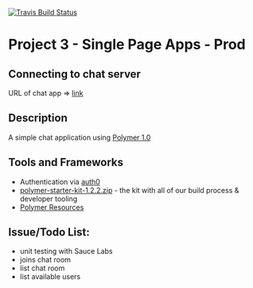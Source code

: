 [![Travis Build Status](https://img.shields.io/travis/weejh/project3-spa-production.svg)](https://travis-ci.org/weejh/project3-spa-production)

# Project 3 - Single Page Apps - Prod

## Connecting to chat server
URL of chat app => [link](https://spachatapp-prod.herokuapp.com/)

## Description
A simple chat application using [Polymer 1.0](https://www.polymer-project.org/1.0/)

## Tools and Frameworks
* Authentication via [auth0](https://auth0.com/)
* [polymer-starter-kit-1.2.2.zip](https://github.com/PolymerElements/polymer-starter-kit/releases/download/v1.2.2/polymer-starter-kit-1.2.2.zip) - the kit with all of our build process & developer tooling
* [Polymer Resources](http://www.gajotres.net/polymer-adventures-more-then-150-resources/)

## Issue/Todo List:
* unit testing with Sauce Labs
* joins chat room
* list chat room
* list available users
